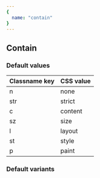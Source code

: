 ```yaml
---
{
  name: "contain"
}
---
```


## Contain

### Default values
<!-- defaults.values.start -->
|Classname key|CSS value|
|-------------|---------|
|n            |none     |
|str          |strict   |
|c            |content  |
|sz           |size     |
|l            |layout   |
|st           |style    |
|p            |paint    |

<!-- defaults.values.end -->


### Default variants
<!-- defaults.variants.start -->

<!-- defaults.variants.end -->
